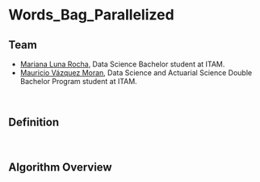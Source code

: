 # Words_Bag_Parallelized

## Team

- [Mariana Luna Rocha](https://github.com/MarianaMoons), Data Science Bachelor student at ITAM.
- [Mauricio Vázquez Moran](https://github.com/MauricioVazquezM), Data Science and Actuarial Science Double Bachelor Program student at ITAM.
  
</br>

## Definition



</br>

## Algorithm Overview
